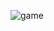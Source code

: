 ![game](https://user-images.githubusercontent.com/50342489/104203876-b026c080-543d-11eb-9fd9-c7007384352b.png)